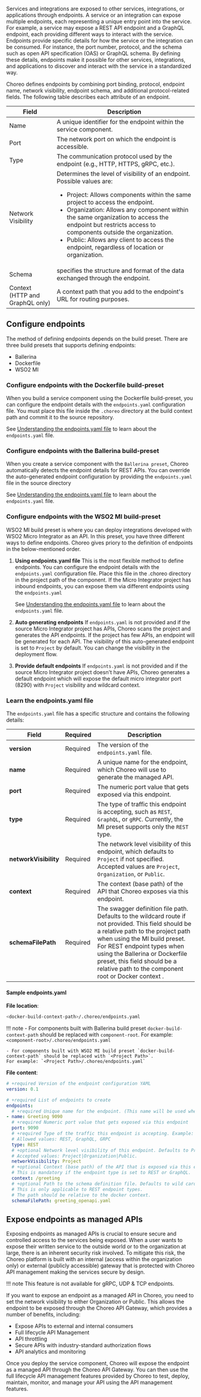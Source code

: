 
Services and integrations are exposed to other services, integrations, or applications through endpoints. A service or an integration can expose multiple endpoints, each representing a unique entry point into the service. For example, a service may expose a REST API endpoint and a GraphQL endpoint, each providing different ways to interact with the service. Endpoints provide specific details for how the service or the integration can be consumed. For instance, the port number, protocol, and the schema such as open API specification (OAS) or GraphQL schema. By defining these details, endpoints make it possible for other services, integrations, and applications to discover and interact with the service in a standardized way.

Choreo defines endpoints by combining port binding, protocol, endpoint name, network visibility, endpoint schema, and additional protocol-related fields. The following table describes each attribute of an endpoint.

| Field | Description |
| ----- | ----------- |
| Name | A unique identifier for the endpoint within the service component. |
| Port | The network port on which the endpoint is accessible. |
| Type | The communication protocol used by the endpoint (e.g., HTTP, HTTPS, gRPC, etc.). |
| Network Visibility | Determines the level of visibility of an endpoint. Possible values are: <ul><li>Project: Allows components within the same project to access the endpoint.</li><li>Organization: Allows any component within the same organization to access the endpoint but restricts access to components outside the organization.</li><li>Public: Allows any client to access the endpoint, regardless of location or organization.</li></ul> |
| Schema | specifies the structure and format of the data exchanged through the endpoint. |
| Context (HTTP and GraphQL only) | A context path that you add to the endpoint's URL for routing purposes. |

## Configure endpoints

The method of defining endpoints depends on the build preset. There are three build presets that supports defining endpoints: 

- Ballerina
- Dockerfile
- WSO2 MI

### Configure endpoints with the Dockerfile build-preset

When you build a service component using the Dockerfile build-preset, you can configure the endpoint details with the `endpoints.yaml` configuration file. You must place this file inside the `.choreo` directory at the build context path and commit it to the source repository.

See [Understanding the endpoints.yaml file](#learn-the-endpointsyaml-file) to learn about the `endpoints.yaml` file.

### Configure endpoints with the Ballerina build-preset

When you create a service component with the `Ballerina preset`, Choreo automatically detects the endpoint details for REST APIs. You can override the auto-generated endpoint configuration by providing the `endpoints.yaml` file in the source directory

See [Understanding the endpoints.yaml file](#learn-the-endpointsyaml-file) to learn about the `endpoints.yaml` file.


### Configure endpoints with the WSO2 MI build-preset

WSO2 MI build preset is where you can deploy integrations developed with WSO2 Micro Integrator as an API. In this preset, you have three different ways to define endpoints. Choreo gives priory to the definition of endpoints in the below-mentioned order. 

1. **Using endpoints.yaml file**
This is the most flexible method to define endpoints. You can configure the endpoint details with the `endpoints.yaml` configuration file. Place this file in the .choreo directory in the project path of the component. 
If the Micro Integrator project has inbound endpoints, you can expose them via different endpoints using the `endpoints.yaml`

    See [Understanding the endpoints.yaml file](#learn-the-endpointsyaml-file) to learn about the `endpoints.yaml` file.


2. **Auto generating endpoints**
If `endpoints.yaml` is not provided and if the source Micro Integrator project has APIs, Choreo scans the project and generates the API endpoints. If the project has few APIs, an endpoint will be generated for each API. The visibility of this auto-generated endpoint is set to `Project` by default. You can change the visibility in the deployment flow.

3. **Provide default endpoints**
If `endpoints.yaml` is not provided and if the source Micro Integrator project doesn't have APIs, Choreo generates a default endpoint which will expose the default micro integrator port (8290) with `Project` visibility and wildcard context.

### Learn the endpoints.yaml file

The `endpoints.yaml` file has a specific structure and contains the following details:

| Field                | Required     | Description                                                                      |
|----------------------|--------------|----------------------------------------------------------------------------------|
| **version**          | Required     | The version of the `endpoints.yaml` file.                                           |
| **name**             | Required     | A unique name for the endpoint, which Choreo will use to generate the managed API.|
| **port**             | Required     | The numeric port value that gets exposed via this endpoint.                      |
| **type**             | Required     | The type of traffic this endpoint is accepting, such as `REST`, `GraphQL`, or `gRPC`. Currently, the MI preset supports only the `REST` type.                                         |
| **networkVisibility**| Required     | The network level visibility of this endpoint, which defaults to `Project` if not specified. Accepted values are `Project`, `Organization`, or `Public`.|
| **context**          | Required     | The context (base path) of the API that Choreo exposes via this endpoint.        |
| **schemaFilePath**   | Required     | The swagger definition file path. Defaults to the wildcard route if not provided. This field should be a relative path to the project path when using the MI build preset. For REST endpoint types when using the Ballerina or Dockerfile preset, this field should be a relative path to the component root or Docker context .|

#### Sample endpoints.yaml

**File location**:

```bash
<docker-build-context-path>/.choreo/endpoints.yaml
```

!!! note
    - For components built with Ballerina build preset `docker-build-context-path` should be replaced with `component-root`. 
    For example: `<component-root>/.choreo/endpoints.yaml`

    - For components built with WSO2 MI build preset `docker-build-context-path` should be replaced with `<Project Path>`. 
    For example: `<Project Path>/.choreo/endpoints.yaml`

**File content**:

```yaml
# +required Version of the endpoint configuration YAML
version: 0.1

# +required List of endpoints to create
endpoints:
  # +required Unique name for the endpoint. (This name will be used when generating the managed API)
- name: Greeting 9090
  # +required Numeric port value that gets exposed via this endpoint
  port: 9090
  # +required Type of the traffic this endpoint is accepting. Example: REST, GraphQL, etc.
  # Allowed values: REST, GraphQL, GRPC
  type: REST
  # +optional Network level visibility of this endpoint. Defaults to Project
  # Accepted values: Project|Organization|Public.
  networkVisibility: Project
  # +optional Context (base path) of the API that is exposed via this endpoint.
  # This is mandatory if the endpoint type is set to REST or GraphQL.
  context: /greeting
  # +optional Path to the schema definition file. Defaults to wild card route if not provided
  # This is only applicable to REST endpoint types.
  # The path should be relative to the docker context.
  schemaFilePath: greeting_openapi.yaml
```

## Expose endpoints as managed APIs

Exposing endpoints as managed APIs is crucial to ensure secure and controlled access to the services being exposed. When a user wants to expose their written service to the outside world or to the organization at large, there is an inherent security risk involved. To mitigate this risk, the Choreo platform is built with an internal (access within the organization only) or external (publicly accessible) gateway that is protected with Choreo API management making the services secure by design.

!!! note
    This feature is not available for gRPC, UDP & TCP endpoints.

If you want to expose an endpoint as a managed API in Choreo, you need to set the network visibility to either Organization or Public. This allows the endpoint to be exposed through the Choreo API Gateway, which provides a number of benefits, including:

* Expose APIs to external and internal consumers
* Full lifecycle API Management
* API throttling
* Secure APIs with industry-standard authorization flows
* API analytics and monitoring

Once you deploy the service component, Choreo will expose the endpoint as a managed API through the Choreo API Gateway. You can then use the full lifecycle API management features provided by Choreo to test, deploy, maintain, monitor, and manage your API using the API management features.
